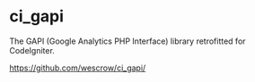 ci_gapi
=======

The GAPI (Google Analytics PHP Interface) library retrofitted for CodeIgniter.

https://github.com/wescrow/ci_gapi/
